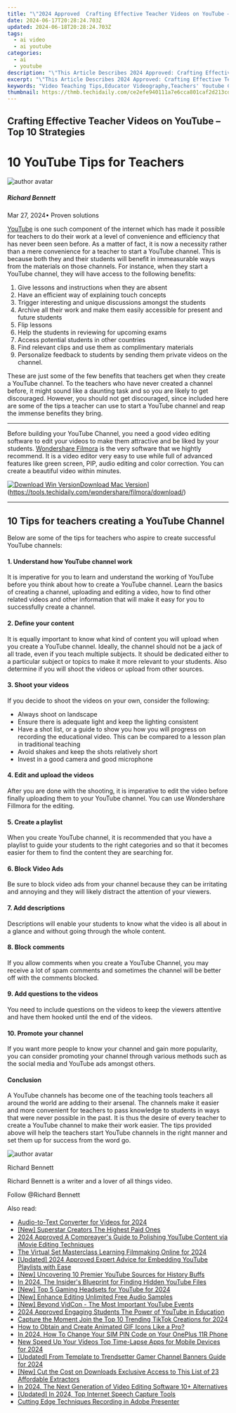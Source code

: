 ```yaml
---
title: "\"2024 Approved  Crafting Effective Teacher Videos on YouTube – Top 10 Strategies\""
date: 2024-06-17T20:28:24.703Z
updated: 2024-06-18T20:28:24.703Z
tags:
  - ai video
  - ai youtube
categories:
  - ai
  - youtube
description: "\"This Article Describes 2024 Approved: Crafting Effective Teacher Videos on YouTube – Top 10 Strategies\""
excerpt: "\"This Article Describes 2024 Approved: Crafting Effective Teacher Videos on YouTube – Top 10 Strategies\""
keywords: "Video Teaching Tips,Educator Videography,Teachers' Youtube Content,Engaging Classroom Videos,Effective Teacher Media,YouTube Educational Strategies,Best Teaching Video Ideas"
thumbnail: https://thmb.techidaily.com/ce2efe940111a7e6cca801caf2d213cdd3c650dded56c51fea507b1e98fc61ee.jpg
---
```


## Crafting Effective Teacher Videos on YouTube – Top 10 Strategies

# 10 YouTube Tips for Teachers

![author avatar](https://images.wondershare.com/filmora/article-images/richard-bennett.jpg)

##### Richard Bennett

 Mar 27, 2024• Proven solutions

[YouTube](https://tools.techidaily.com/wondershare/filmora/download/) is one such component of the internet which has made it possible for teachers to do their work at a level of convenience and efficiency that has never been seen before. As a matter of fact, it is now a necessity rather than a mere convenience for a teacher to start a YouTube channel. This is because both they and their students will benefit in immeasurable ways from the materials on those channels. For instance, when they start a YouTube channel, they will have access to the following benefits:

1. Give lessons and instructions when they are absent
2. Have an efficient way of explaining touch concepts
3. Trigger interesting and unique discussions amongst the students
4. Archive all their work and make them easily accessible for present and future students
5. Flip lessons
6. Help the students in reviewing for upcoming exams
7. Access potential students in other countries
8. Find relevant clips and use them as complimentary materials
9. Personalize feedback to students by sending them private videos on the channel.
  
 These are just some of the few benefits that teachers get when they create a YouTube channel. To the teachers who have never created a channel before, it might sound like a daunting task and so you are likely to get discouraged. However, you should not get discouraged, since included here are some of the tips a teacher can use to start a YouTube channel and reap the immense benefits they bring.

---

 Before building your YouTube Channel, you need a good video editing software to edit your videos to make them attractive and be liked by your students. [Wondershare Filmora](https://tools.techidaily.com/wondershare/filmora/download/) is the very software that we hightly recommend. It is a video editor very easy to use while full of advanced features like green screen, PIP, audio editing and color correction. You can create a beautiful video within minutes.

[![Download Win Version](https://images.wondershare.com/filmora/guide/download-btn-win.jpg)](https://tools.techidaily.com/wondershare/filmora/download/)[Download Mac Version](https://images.wondershare.com/filmora/guide/download-btn-mac.jpg)](https://tools.techidaily.com/wondershare/filmora/download/)

---

## 10 Tips for teachers creating a YouTube Channel

 Below are some of the tips for teachers who aspire to create successful YouTube channels:

#### 1\. Understand how YouTube channel work

 It is imperative for you to learn and understand the working of YouTube before you think about how to create a YouTube channel. Learn the basics of creating a channel, uploading and editing a video, how to find other related videos and other information that will make it easy for you to successfully create a channel.

#### 2\. Define your content

 It is equally important to know what kind of content you will upload when you create a YouTube channel. Ideally, the channel should not be a jack of all trade, even if you teach multiple subjects. It should be dedicated either to a particular subject or topics to make it more relevant to your students. Also determine if you will shoot the videos or upload from other sources.

#### 3\. Shoot your videos

 If you decide to shoot the videos on your own, consider the following:

* Always shoot on landscape
* Ensure there is adequate light and keep the lighting consistent
* Have a shot list, or a guide to show you how you will progress on recording the educational video. This can be compared to a lesson plan in traditional teaching
* Avoid shakes and keep the shots relatively short
* Invest in a good camera and good microphone

#### 4\. Edit and upload the videos

 After you are done with the shooting, it is imperative to edit the video before finally uploading them to your YouTube channel. You can use Wondershare Fillmora for the editing.

#### 5\. Create a playlist

 When you create YouTube channel, it is recommended that you have a playlist to guide your students to the right categories and so that it becomes easier for them to find the content they are searching for.

#### 6\. Block Video Ads

 Be sure to block video ads from your channel because they can be irritating and annoying and they will likely distract the attention of your viewers.

#### 7\. Add descriptions

 Descriptions will enable your students to know what the video is all about in a glance and without going through the whole content.

#### 8\. Block comments

 If you allow comments when you create a YouTube Channel, you may receive a lot of spam comments and sometimes the channel will be better off with the comments blocked.

#### 9\. Add questions to the videos

 You need to include questions on the videos to keep the viewers attentive and have them hooked until the end of the videos.

#### 10\. Promote your channel

 If you want more people to know your channel and gain more popularity, you can consider promoting your channel through various methods such as the social media and YouTube ads amongst others.

#### Conclusion

 A YouTube channels has become one of the teaching tools teachers all around the world are adding to their arsenal. The channels make it easier and more convenient for teachers to pass knowledge to students in ways that were never possible in the past. It is thus the desire of every teacher to create a YouTube channel to make their work easier. The tips provided above will help the teachers start YouTube channels in the right manner and set them up for success from the word go.

![author avatar](https://images.wondershare.com/filmora/article-images/richard-bennett.jpg)

Richard Bennett

Richard Bennett is a writer and a lover of all things video.

Follow @Richard Bennett


<ins class="adsbygoogle"
     style="display:block"
     data-ad-format="autorelaxed"
     data-ad-client="ca-pub-7571918770474297"
     data-ad-slot="1223367746"></ins>



<ins class="adsbygoogle"
     style="display:block"
     data-ad-client="ca-pub-7571918770474297"
     data-ad-slot="8358498916"
     data-ad-format="auto"
     data-full-width-responsive="true"></ins>

<span class="atpl-alsoreadstyle">Also read:</span>
<div><ul>
<li><a href="https://youtube-lab.techidaily.com/-to-text-converter-for-videos-for-2024/"><u>Audio-to-Text Converter for Videos for 2024</u></a></li>
<li><a href="https://youtube-lab.techidaily.com/uperstar-creators-the-highest-paid-ones/"><u>[New] Superstar Creators  The Highest Paid Ones</u></a></li>
<li><a href="https://youtube-lab.techidaily.com/approved-a-compreayers-guide-to-polishing-youtube-content-via-imovie-editing-techniques/"><u>2024 Approved  A Compreayer's Guide to Polishing YouTube Content via iMovie Editing Techniques</u></a></li>
<li><a href="https://youtube-lab.techidaily.com/irtual-set-masterclass-learning-filmmaking-online-for-2024/"><u>The Virtual Set Masterclass  Learning Filmmaking Online for 2024</u></a></li>
<li><a href="https://youtube-lab.techidaily.com/ed-2024-approved-expert-advice-for-embedding-youtube-playlists-with-ease/"><u>[Updated] 2024 Approved  Expert Advice for Embedding YouTube Playlists with Ease</u></a></li>
<li><a href="https://youtube-lab.techidaily.com/ncovering-10-premier-youtube-sources-for-history-buffs/"><u>[New] Uncovering 10 Premier YouTube Sources for History Buffs</u></a></li>
<li><a href="https://youtube-lab.techidaily.com/24-the-insiders-blueprint-for-finding-hidden-youtube-files/"><u>In 2024, The Insider's Blueprint for Finding Hidden YouTube Files</u></a></li>
<li><a href="https://youtube-lab.techidaily.com/op-5-gaming-headsets-for-youtube-for-2024/"><u>[New] Top 5 Gaming Headsets for YouTube for 2024</u></a></li>
<li><a href="https://youtube-lab.techidaily.com/nhance-editing-unlimited-free-audio-samples/"><u>[New] Enhance Editing  Unlimited Free Audio Samples</u></a></li>
<li><a href="https://youtube-lab.techidaily.com/eyond-vidcon-the-most-important-youtube-events/"><u>[New] Beyond VidCon - The Most Important YouTube Events</u></a></li>
<li><a href="https://youtube-videos.techidaily.com/2024-approved-engaging-students-the-power-of-youtube-in-education/"><u>2024 Approved  Engaging Students  The Power of YouTube in Education</u></a></li>
<li><a href="https://tiktok-video-recordings.techidaily.com/capture-the-moment-join-the-top-10-trending-tiktok-creations-for-2024/"><u>Capture the Moment  Join the Top 10 Trending TikTok Creations for 2024</u></a></li>
<li><a href="https://animation-videos.techidaily.com/how-to-obtain-and-create-animated-gif-icons-like-a-pro/"><u>How to Obtain and Create Animated GIF Icons Like a Pro?</u></a></li>
<li><a href="https://sim-unlock.techidaily.com/in-2024-how-to-change-your-sim-pin-code-on-your-oneplus-11r-phone-by-drfone-android/"><u>In 2024, How To Change Your SIM PIN Code on Your OnePlus 11R Phone</u></a></li>
<li><a href="https://video-content-creator.techidaily.com/new-speed-up-your-videos-top-time-lapse-apps-for-mobile-devices-for-2024/"><u>New Speed Up Your Videos Top Time-Lapse Apps for Mobile Devices for 2024</u></a></li>
<li><a href="https://eaxpv-info.techidaily.com/updated-from-template-to-trendsetter-gamer-channel-banners-guide-for-2024/"><u>[Updated] From Template to Trendsetter  Gamer Channel Banners Guide for 2024</u></a></li>
<li><a href="https://youtube-videos.techidaily.com/new-cut-the-cost-on-downloads-exclusive-access-to-this-list-of-23-affordable-extractors/"><u>[New] Cut the Cost on Downloads  Exclusive Access to This List of 23 Affordable Extractors</u></a></li>
<li><a href="https://video-creation-software.techidaily.com/in-2024-the-next-generation-of-video-editing-software-10plus-alternatives/"><u>In 2024, The Next Generation of Video Editing Software 10+ Alternatives</u></a></li>
<li><a href="https://visual-screen-recording.techidaily.com/updated-in-2024-top-internet-speech-capture-tools/"><u>[Updated] In 2024, Top Internet Speech Capture Tools</u></a></li>
<li><a href="https://visual-screen-recording.techidaily.com/cutting-edge-techniques-recording-in-adobe-presenter/"><u>Cutting Edge Techniques  Recording in Adobe Presenter</u></a></li>
</ul></div>

